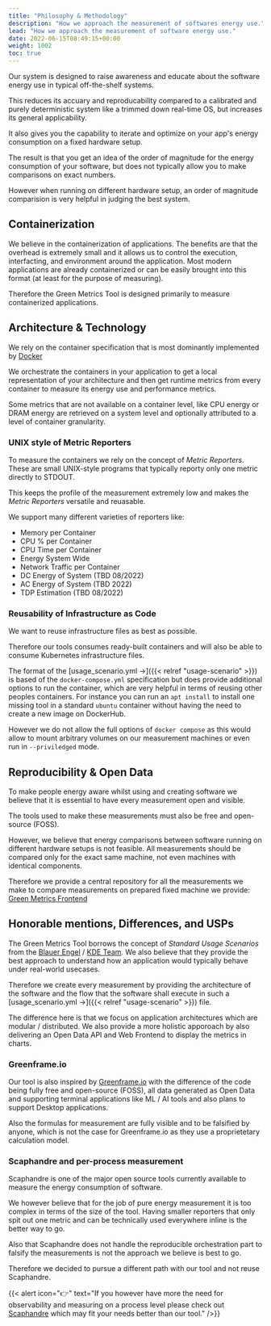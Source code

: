 ```yaml
---
title: "Philosophy & Methodology"
description: "How we approach the measurement of softwares energy use."
lead: "How we approach the measurement of software energy use."
date: 2022-06-15T08:49:15+00:00
weight: 1002
toc: true
---
```


Our system is designed to raise awareness and educate about the software energy use in 
typical off-the-shelf systems.

This reduces its accuary and reproducability compared to a calibrated and purely deterministic system 
like a trimmed down real-time OS, but increases its general applicability.

It also gives you the capability to iterate and optimize on your app's energy
consumption on a fixed hardware setup.

The result is that you get an idea of the order of magnitude for the energy consumption of your software, but does not typically allow you to make comparisons on exact numbers.

However when running on different hardware setup, an order of magnitude comparision is very helpful in judging the best system.


## Containerization

We believe in the containerization of applications. The benefits are that the overhead is extremely small and it allows us to control the execution, interfacting, and environment around the application. Most modern applications are already containerized or can be easily brought into this format (at least for the purpose of measuring).

Therefore the Green Metrics Tool is designed primarily to measure containerized applications.

## Architecture & Technology

We rely on the container specification that is most dominantly implemented by [Docker](https://www.docker.com/)

We orchestrate the containers in your application to get a local representation of your architecture
and then get runtime metrics from every container to measure its energy use and performance metrics.

Some metrics that are not available on a container level, like CPU energy or DRAM energy are
retrieved on a system level and optionally attributed to a level of container granularity.

### UNIX style of Metric Reporters

To measure the containers we rely on the concept of *Metric Reporters*.
These are small UNIX-style programs that typically reporty only one metric directly to STDOUT.

This keeps the profile of the measurement extremely low and makes the *Metric Reporters* versatile and reuasable.

We support many different varieties of reporters like:
- Memory per Container
- CPU % per Container
- CPU Time per Container
- Energy System Wide
- Network Traffic per Container
- DC Energy of System (TBD 08/2022)
- AC Energy of System (TBD 2022)
- TDP Estimation (TBD 08/2022)

### Reusability of Infrastructure as Code

We want to reuse infrastructure files as best as possible.

Therefore our tools consumes ready-built containers and will also be able to consume Kubernetes
infrastructure files.

The format of the [usage_scenario.yml →]({{< relref "usage-scenario" >}}) is based of the `docker-compose.yml` specification but does provide additional options to run the container, which are very helpful in terms of reusing other peoples containers.
For instance you can run an `apt install` to install one missing tool in a standard `ubuntu` container without having the need to create a new image on DockerHub.

However we do not allow the full options of `docker compose` as this would allow to mount arbitrary volumes on our measurement machines or even run in `--priviledged` mode.

## Reproducibility & Open Data

To make people energy aware whilst using and creating software we believe that it is essential to have
every measurement open and visible.

The tools used to make these measurements must also be free and open-source (FOSS).

However, we believe that energy comparisons between software  running on different hardware setups is not feasible. All measurements should be compared only for the exact same machine, not even machines with identical components.

Therefore we provide a central repository for all the measurements we make to compare measurements on prepared fixed machine we provide: [Green Metrics Frontend](https://metrics.green-coding.berlin)

## Honorable mentions, Differences, and USPs

The Green Metrics Tool borrows the concept of *Standard Usage Scenarios* from the [Blauer Engel](https://www.blauer-engel.de/en/productworld/resources-and-energy-efficient-software-products) / [KDE Team](https://eco.kde.org).
We also believe that they provide the best approach to understand how an application
would typically behave under real-world usecases.

Therefore we create every measurement by providing the architecture of the software and the flow
that the software shall execute in such a [usage_scenario.yml →]({{< relref "usage-scenario" >}}) file.

The difference here is that we focus on application architectures which are modular / distributed.
We also provide a more holistic apporoach by also delivering an Open Data API and Web Frontend to display the metrics in charts.

### Greenframe.io
Our tool is also inspired by [Greenframe.io](https://www.greenframe.io) with the difference of the code being fully free and open-source (FOSS), all data generated as Open Data and supporting terminal applications like ML / AI tools and also plans to support Desktop applications.

Also the formulas for measurement are fully visible and to be falsified by anyone, which is not the case for Greenframe.io as they use a proprietetary calculation model.

### Scaphandre and per-process measurement
Scaphandre is one of the major open source tools currently available to measure the energy consumption of software.

We however believe that for the job of pure energy measurement it is too complex in terms of the size of the tool. Having smaller reporters that only spit out one metric and can be technically used everywhere inline is the better way to go.

Also that Scaphandre does not handle the reproducible orchestration part to falsify the measurements is not the approach we believe is best to go. 

Therefore we decided to pursue a different path with our tool and not reuse Scaphandre.

{{< alert icon="👉" text="If you however have more the need for observability and measuring on a process level please check out <a href='https://github.com/hubblo-org/scaphandre'>Scaphandre</a> which may fit your needs better than our tool." />}}

